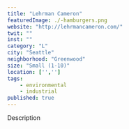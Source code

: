 ```yaml
---
title: "Lehrman Cameron"
featuredImage: ./-hamburgers.png
website: "http://lehrmancameron.com/"
twit: ""
inst: ""
category: "L"
city: "Seattle"
neighborhood: "Greenwood"
size: "Small (1-10)"
location: ['','']
tags:
    - environmental
    - industrial
published: true
---
```


Description
